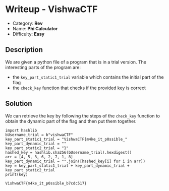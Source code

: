 # **Writeup - VishwaCTF**

* Category: **Rev**
* Name: **Phi Calculator**
* Difficulty: **Easy**

## Description
We are given a python file of a program that is in a trial version.
The interesting parts of the program are:
* the `key_part_static1_trial` variable which contains the initial part of the flag
* the `check_key` function that checks if the provided key is correct

## Solution
We can retrieve the key by following the steps of the `check_key` function to obtain the dynamic part of the flag and then put them together.

```
import hashlib
bUsername_trial = b"vishwaCTF"
key_part_static1_trial = "VishwaCTF{m4ke_it_p0ssible_"
key_part_dynamic_trial = ""
key_part_static2_trial = "}"
hashed_key = hashlib.sha256(bUsername_trial).hexdigest()
arr = [4, 5, 3, 6, 2, 7, 1, 8] 
key_part_dynamic_trial = "".join([hashed_key[i] for i in arr])
key = key_part_static1_trial + key_part_dynamic_trial + key_part_static2_trial
print(key)
```

`VishwaCTF{m4ke_it_p0ssible_b7cdc517}`
